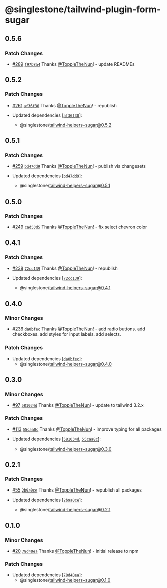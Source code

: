 # @singlestone/tailwind-plugin-form-sugar

## 0.5.6

### Patch Changes

- [#289](https://github.com/singlestone/sugar/pull/289) [`f97b8a4`](https://github.com/singlestone/sugar/commit/f97b8a44dfc724116ff35afe4082040da9d4133d) Thanks [@ToppleTheNun](https://github.com/ToppleTheNun)! - update READMEs

## 0.5.2

### Patch Changes

- [#261](https://github.com/singlestone/sugar/pull/261) [`af36f30`](https://github.com/singlestone/sugar/commit/af36f30899d2b2ad687d0d8aeecebbf7c9f64225) Thanks [@ToppleTheNun](https://github.com/ToppleTheNun)! - republish

- Updated dependencies [[`af36f30`](https://github.com/singlestone/sugar/commit/af36f30899d2b2ad687d0d8aeecebbf7c9f64225)]:
  - @singlestone/tailwind-helpers-sugar@0.5.2

## 0.5.1

### Patch Changes

- [#259](https://github.com/singlestone/sugar/pull/259) [`bd47dd9`](https://github.com/singlestone/sugar/commit/bd47dd93122b78b6a1ad76b6250bc3ca1efd8b5d) Thanks [@ToppleTheNun](https://github.com/ToppleTheNun)! - publish via changesets

- Updated dependencies [[`bd47dd9`](https://github.com/singlestone/sugar/commit/bd47dd93122b78b6a1ad76b6250bc3ca1efd8b5d)]:
  - @singlestone/tailwind-helpers-sugar@0.5.1

## 0.5.0

### Patch Changes

- [#249](https://github.com/singlestone/sugar/pull/249) [`cad53d5`](https://github.com/singlestone/sugar/commit/cad53d58ce5db65a29c24002053eae2d325a333b) Thanks [@ToppleTheNun](https://github.com/ToppleTheNun)! - fix select chevron color

## 0.4.1

### Patch Changes

- [#238](https://github.com/singlestone/sugar/pull/238) [`72cc139`](https://github.com/singlestone/sugar/commit/72cc13939d812b4c46b9a75a1ccb492dcf11b9c1) Thanks [@ToppleTheNun](https://github.com/ToppleTheNun)! - republish

- Updated dependencies [[`72cc139`](https://github.com/singlestone/sugar/commit/72cc13939d812b4c46b9a75a1ccb492dcf11b9c1)]:
  - @singlestone/tailwind-helpers-sugar@0.4.1

## 0.4.0

### Minor Changes

- [#236](https://github.com/singlestone/sugar/pull/236) [`da0bfec`](https://github.com/singlestone/sugar/commit/da0bfec1222efe89306db3d018535c2a33fd3896) Thanks [@ToppleTheNun](https://github.com/ToppleTheNun)! - add radio buttons.
  add checkboxes.
  add styles for input labels.
  add selects.

### Patch Changes

- Updated dependencies [[`da0bfec`](https://github.com/singlestone/sugar/commit/da0bfec1222efe89306db3d018535c2a33fd3896)]:
  - @singlestone/tailwind-helpers-sugar@0.4.0

## 0.3.0

### Minor Changes

- [#97](https://github.com/singlestone/sugar/pull/97) [`581034d`](https://github.com/singlestone/sugar/commit/581034db3b956304503d83d9473c3126f46d97ec) Thanks [@ToppleTheNun](https://github.com/ToppleTheNun)! - update to tailwind 3.2.x

### Patch Changes

- [#113](https://github.com/singlestone/sugar/pull/113) [`55caa8c`](https://github.com/singlestone/sugar/commit/55caa8cc61d4358153a491dcd62f601dfdb70d0f) Thanks [@ToppleTheNun](https://github.com/ToppleTheNun)! - improve typing for all packages

- Updated dependencies [[`581034d`](https://github.com/singlestone/sugar/commit/581034db3b956304503d83d9473c3126f46d97ec), [`55caa8c`](https://github.com/singlestone/sugar/commit/55caa8cc61d4358153a491dcd62f601dfdb70d0f)]:
  - @singlestone/tailwind-helpers-sugar@0.3.0

## 0.2.1

### Patch Changes

- [#55](https://github.com/singlestone/sugar/pull/55) [`2b9a0ce`](https://github.com/singlestone/sugar/commit/2b9a0cea868430f0525ecf6c4b276dcd17e69284) Thanks [@ToppleTheNun](https://github.com/ToppleTheNun)! - republish all packages

- Updated dependencies [[`2b9a0ce`](https://github.com/singlestone/sugar/commit/2b9a0cea868430f0525ecf6c4b276dcd17e69284)]:
  - @singlestone/tailwind-helpers-sugar@0.2.1

## 0.1.0

### Minor Changes

- [#20](https://github.com/singlestone/sugar/pull/20) [`78d40ea`](https://github.com/singlestone/sugar/commit/78d40ea5f717c4549b0e6ba06588e79624b11395) Thanks [@ToppleTheNun](https://github.com/ToppleTheNun)! - initial release to npm

### Patch Changes

- Updated dependencies [[`78d40ea`](https://github.com/singlestone/sugar/commit/78d40ea5f717c4549b0e6ba06588e79624b11395)]:
  - @singlestone/tailwind-helpers-sugar@0.1.0
